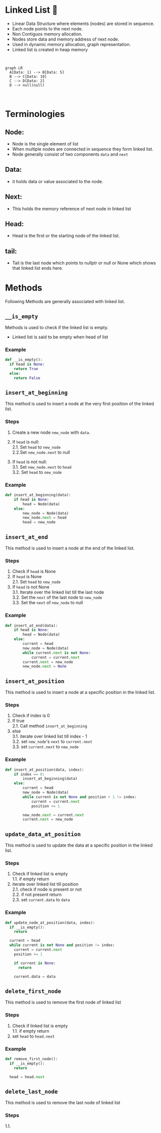 # Linked List 🔗

-   Linear Data Structure where elements (nodes) are stored in sequence.
-   Each node points to the next node.
-   Non Contiguos memory allocation.
-   Nodes store data and memory address of next node.
-   Used in dynamic memory allocation, graph representation.
-   Linked list is created in heap memory

<br>

```mermaid
graph LR
  A[Data: 1] --> B[Data: 5]
  B --> C[Data: 10]
  C --> D[Data: 2]
  D --> null(null)

```

<br>

# Terminologies

## Node:

-   Node is the single element of list
-   When multiple nodes are connected in sequence they form linked list.
-   Node generally consist of two components `data` and `next`

## Data:

-   it holds data or value associated to the node.

## Next:

-   This holds the memory reference of next node in linked list

## Head:

-   Head is the first or the starting node of the linked list.

## tail:

-   Tail is the last node which points to nullptr or null or None which shows that linked list ends here.

# Methods

Following Methods are generally associated with linked list.

## `__is_empty`

Methods is used to check if the linked list is empty.

-   Linked list is said to be empty when head of list

### Example

```python
def __is_empty():
  if head is None:
    return True
  else:
    return False
```

## `insert_at_beginning`

This method is used to insert a node at the very first position of the linked list.

### Steps

1. Create a new node `new_node` with `data`.
2. If `head` is null:  
   2.1. Set `head` to `new_node`  
   2.2.Set `new_node.next` to null

3. If `head` is not null:  
   3.1. Set `new_node.next` to `head`  
   3.2. Set `head` to `new_node`

### Example

```python
def insert_at_beginning(data):
    if head is None:
        head = Node(data)
    else:
        new_node = Node(data)
        new_node.next = head
        head = new_node
```

## `insert_at_end`

This method is used to insert a node at the end of the linked list.

### Steps

1. Check if `head` is None
2. If `head` is None  
   2.1. Set `head` to `new_node`
3. If `head` is not None  
   3.1. Iterate over the linked list till the last node  
   3.2. Set the `next` of the last node to `new_node`  
   3.3. Set the `next` of `new_node` to null

### Example

```python
def insert_at_end(data):
    if head is None:
        head = Node(data)
    else:
        current = head
        new_node = Node(data)
        while current.next is not None:
            current = current.next
        current.next = new_node
        new_node.next = None
```

## `insert_at_position`

This method is used to insert a node at a specific position in the linked list.

### Steps

1. Check if index is 0
2. If true  
   2.1. Call method `insert_at_beginning`
3. else  
   3.1. iterate over linked list till index - 1  
   3.2. set `new_node`'s `next` to `current.next`  
   3.3. set `current.next` to `new_node`

### Example

```python
def insert_at_position(data, index):
    if index == 0:
        insert_at_beginning(data)
    else:
        current = head
        new_node = Node(data)
        while current is not None and position + 1 != index:
            current = current.next
            position += 1

        new_node.next = current.next
        current.next = new_node
```

## `update_data_at_position`

This method is used to update the data at a specific position in the linked list.

### Steps

1. Check if linked list is empty  
   1.1. if empty return
2. iterate over linked list till position  
   2.1. check if node is present or not  
   2.2. if not present return  
   2.3. set `current.data` to `data`

### Example

```python
def update_node_at_position(data, index):
  if __is_empty():
    return

  current = head
  while current is not None and position != index:
    current = current.next
    position += 1

    if current is None:
      return

    current.data = data
```

## `delete_first_node`

This method is used to remove the first node of linked list

### Steps

1. Check if linked list is empty  
   1.1. if empty return
2. set `head` to `head.next`

### Example

```python
def remove_first_node():
  if __is_empty():
    return

  head = head.next
```

## `delete_last_node`

This method is used to remove the last node of linked list

### Steps

1.1.
